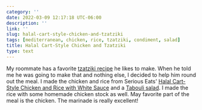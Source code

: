 ```yaml
---
category: ''
date: 2022-03-09 12:17:18 UTC-06:00
description: ''
link: ''
slug: halal-cart-style-chicken-and-tzatziki
tags: [mediterranean, chicken, rice, tzatziki, condiment, salad]
title: Halal Cart-Style Chicken and Tzatziki
type: text
---
```

My roommate has a favorite [tzatziki recipe](https://www.youtube.com/watch?v=OOkL5d8t1sM) he likes to make.
When he told me he was going to make that and nothing else, I decided to help him round out the meal. 
I made the chicken and rice from Serious Eats' [Halal Cart-Style Chicken and Rice with White Sauce](https://www.seriouseats.com/serious-eats-halal-cart-style-chicken-and-rice-white-sauce-recipe) and a [Tabouli salad](https://www.themediterraneandish.com/tabouli-salad/).
I made the rice with some homemade chicken stock as well.
May favorite part of the meal is the chicken. 
The marinade is really excellent!
